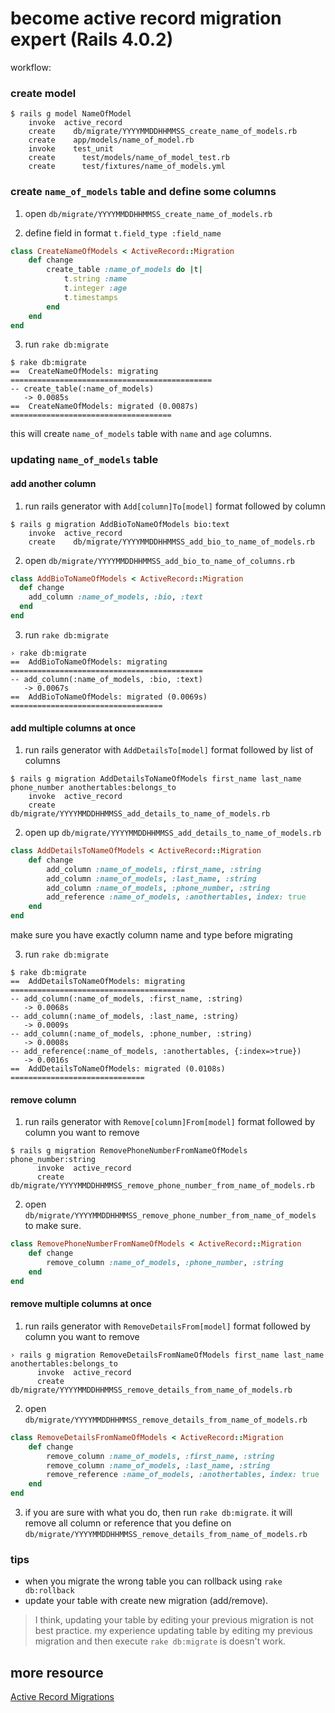 become active record migration expert (Rails 4.0.2)
============================================

workflow:

### create model
``` shell
$ rails g model NameOfModel
    invoke  active_record
    create    db/migrate/YYYYMMDDHHMMSS_create_name_of_models.rb
    create    app/models/name_of_model.rb
    invoke    test_unit
    create      test/models/name_of_model_test.rb
    create      test/fixtures/name_of_models.yml

```

### create `name_of_models` table and define some columns

1. open `db/migrate/YYYYMMDDHHMMSS_create_name_of_models.rb`

2. define field in format `t.field_type :field_name`
``` ruby
class CreateNameOfModels < ActiveRecord::Migration
    def change
        create_table :name_of_models do |t|
            t.string :name
            t.integer :age
            t.timestamps
        end
    end
end
```

3. run `rake db:migrate`
``` shell
$ rake db:migrate
==  CreateNameOfModels: migrating =============================================
-- create_table(:name_of_models)
   -> 0.0085s
==  CreateNameOfModels: migrated (0.0087s) ====================================
```
this will create `name_of_models` table with `name` and `age` columns.

### updating `name_of_models` table

#### add another column
1. run rails generator with `Add[column]To[model]` format followed by column
``` shell
$ rails g migration AddBioToNameOfModels bio:text
    invoke  active_record
    create    db/migrate/YYYYMMDDHHMMSS_add_bio_to_name_of_models.rb
```

2. open `db/migrate/YYYYMMDDHHMMSS_add_bio_to_name_of_columns.rb`
``` ruby
class AddBioToNameOfModels < ActiveRecord::Migration
  def change
    add_column :name_of_models, :bio, :text
  end
end
```

3. run `rake db:migrate`
``` shell
› rake db:migrate
==  AddBioToNameOfModels: migrating ===========================================
-- add_column(:name_of_models, :bio, :text)
   -> 0.0067s
==  AddBioToNameOfModels: migrated (0.0069s) ==================================
```

#### add multiple columns at once

1. run rails generator with `AddDetailsTo[model]` format followed by list of columns
``` shell
$ rails g migration AddDetailsToNameOfModels first_name last_name phone_number anothertables:belongs_to
    invoke  active_record
    create    db/migrate/YYYYMMDDHHMMSS_add_details_to_name_of_models.rb
```

2. open up `db/migrate/YYYYMMDDHHMMSS_add_details_to_name_of_models.rb`
``` ruby
class AddDetailsToNameOfModels < ActiveRecord::Migration
    def change
        add_column :name_of_models, :first_name, :string
        add_column :name_of_models, :last_name, :string
        add_column :name_of_models, :phone_number, :string
        add_reference :name_of_models, :anothertables, index: true
    end
end
```
make sure you have exactly column name and type before migrating

3. run `rake db:migrate`
``` shell
$ rake db:migrate
==  AddDetailsToNameOfModels: migrating =======================================
-- add_column(:name_of_models, :first_name, :string)
   -> 0.0068s
-- add_column(:name_of_models, :last_name, :string)
   -> 0.0009s
-- add_column(:name_of_models, :phone_number, :string)
   -> 0.0008s
-- add_reference(:name_of_models, :anothertables, {:index=>true})
   -> 0.0016s
==  AddDetailsToNameOfModels: migrated (0.0108s) ==============================
```

#### remove column

1. run rails generator with `Remove[column]From[model]` format followed by column you want to remove
``` shell
$ rails g migration RemovePhoneNumberFromNameOfModels phone_number:string
      invoke  active_record
      create    db/migrate/YYYYMMDDHHMMSS_remove_phone_number_from_name_of_models.rb
```

2. open `db/migrate/YYYYMMDDHHMMSS_remove_phone_number_from_name_of_models` to make sure.
``` ruby
class RemovePhoneNumberFromNameOfModels < ActiveRecord::Migration
    def change
        remove_column :name_of_models, :phone_number, :string
    end
end
```

#### remove multiple columns at once
1.  run rails generator with `RemoveDetailsFrom[model]` format followed by column you want to remove
``` shell
› rails g migration RemoveDetailsFromNameOfModels first_name last_name anothertables:belongs_to
      invoke  active_record
      create    db/migrate/YYYYMMDDHHMMSS_remove_details_from_name_of_models.rb
```

2. open `db/migrate/YYYYMMDDHHMMSS_remove_details_from_name_of_models.rb`
``` ruby
class RemoveDetailsFromNameOfModels < ActiveRecord::Migration
    def change
        remove_column :name_of_models, :first_name, :string
        remove_column :name_of_models, :last_name, :string
        remove_reference :name_of_models, :anothertables, index: true
    end
end
```
3. if you are sure with what you do, then run `rake db:migrate`. it will remove all column or reference that you define on `db/migrate/YYYYMMDDHHMMSS_remove_details_from_name_of_models.rb`

### tips
 - when you migrate the wrong table you can rollback using `rake db:rollback`
 - update your table with create new migration (add/remove). 

> I think, updating your table by editing your previous migration is not best practice. my experience updating table by editing my previous migration and then execute `rake db:migrate` is doesn't work. 

## more resource
[Active Record Migrations][ar]

[ar]: http://guides.rubyonrails.org/migrations.html
